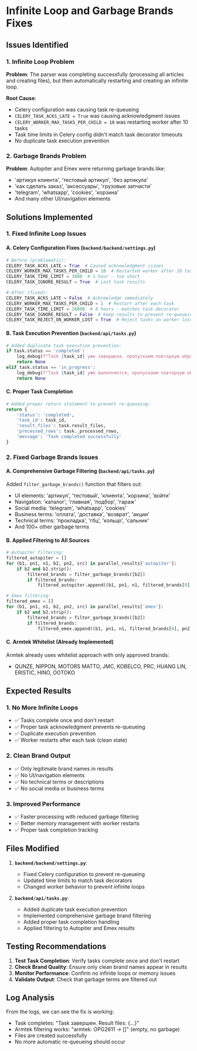# Infinite Loop and Garbage Brands Fixes

## Issues Identified

### 1. Infinite Loop Problem
**Problem**: The parser was completing successfully (processing all articles and creating files), but then automatically restarting and creating an infinite loop.

**Root Cause**: 
- Celery configuration was causing task re-queueing
- `CELERY_TASK_ACKS_LATE = True` was causing acknowledgment issues
- `CELERY_WORKER_MAX_TASKS_PER_CHILD = 10` was restarting worker after 10 tasks
- Task time limits in Celery config didn't match task decorator timeouts
- No duplicate task execution prevention

### 2. Garbage Brands Problem
**Problem**: Autopiter and Emex were returning garbage brands like:
- 'артикул клиента', 'тестовый артикул', 'без артикула'
- 'как сделать заказ', 'аксессуары', 'грузовые запчасти'
- 'telegram', 'whatsapp', 'cookies', 'корзина'
- And many other UI/navigation elements

## Solutions Implemented

### 1. Fixed Infinite Loop Issues

#### A. Celery Configuration Fixes (`backend/backend/settings.py`)
```python
# Before (problematic):
CELERY_TASK_ACKS_LATE = True  # Caused acknowledgment issues
CELERY_WORKER_MAX_TASKS_PER_CHILD = 10  # Restarted worker after 10 tasks
CELERY_TASK_TIME_LIMIT = 3600  # 1 hour - too short
CELERY_TASK_IGNORE_RESULT = True  # Lost task results

# After (fixed):
CELERY_TASK_ACKS_LATE = False  # Acknowledge immediately
CELERY_WORKER_MAX_TASKS_PER_CHILD = 1  # Restart after each task
CELERY_TASK_TIME_LIMIT = 28800  # 8 hours - matches task decorator
CELERY_TASK_IGNORE_RESULT = False  # Keep results to prevent re-queueing
CELERY_TASK_REJECT_ON_WORKER_LOST = True  # Reject tasks on worker loss
```

#### B. Task Execution Prevention (`backend/api/tasks.py`)
```python
# Added duplicate task execution prevention:
if task.status == 'completed':
    log_debug(f"Task {task_id} уже завершена, пропускаем повторную обработку")
    return None
elif task.status == 'in_progress':
    log_debug(f"Task {task_id} уже выполняется, пропускаем повторную обработку")
    return None
```

#### C. Proper Task Completion
```python
# Added proper return statement to prevent re-queueing:
return {
    'status': 'completed',
    'task_id': task_id,
    'result_files': task.result_files,
    'processed_rows': task._processed_rows,
    'message': 'Task completed successfully'
}
```

### 2. Fixed Garbage Brands Issues

#### A. Comprehensive Garbage Filtering (`backend/api/tasks.py`)
Added `filter_garbage_brands()` function that filters out:
- UI elements: 'артикул', 'тестовый', 'клиента', 'корзина', 'войти'
- Navigation: 'каталог', 'главная', 'подбор', 'гараж'
- Social media: 'telegram', 'whatsapp', 'cookies'
- Business terms: 'оплата', 'доставка', 'возврат', 'акции'
- Technical terms: 'прокладка', 'гбц', 'кольцо', 'сальник'
- And 100+ other garbage terms

#### B. Applied Filtering to All Sources
```python
# Autopiter filtering:
filtered_autopiter = []
for (b1, pn1, n1, b2, pn2, src) in parallel_results['autopiter']:
    if b2 and b2.strip():
        filtered_brands = filter_garbage_brands([b2])
        if filtered_brands:
            filtered_autopiter.append((b1, pn1, n1, filtered_brands[0], pn2, src))

# Emex filtering:
filtered_emex = []
for (b1, pn1, n1, b2, pn2, src) in parallel_results['emex']:
    if b2 and b2.strip():
        filtered_brands = filter_garbage_brands([b2])
        if filtered_brands:
            filtered_emex.append((b1, pn1, n1, filtered_brands[0], pn2, src))
```

#### C. Armtek Whitelist (Already Implemented)
Armtek already uses whitelist approach with only approved brands:
- QUNZE, NIPPON, MOTORS MATTO, JMC, KOBELCO, PRC, HUANG LIN, ERISTIC, HINO, OOTOKO

## Expected Results

### 1. No More Infinite Loops
- ✅ Tasks complete once and don't restart
- ✅ Proper task acknowledgment prevents re-queueing
- ✅ Duplicate execution prevention
- ✅ Worker restarts after each task (clean state)

### 2. Clean Brand Output
- ✅ Only legitimate brand names in results
- ✅ No UI/navigation elements
- ✅ No technical terms or descriptions
- ✅ No social media or business terms

### 3. Improved Performance
- ✅ Faster processing with reduced garbage filtering
- ✅ Better memory management with worker restarts
- ✅ Proper task completion tracking

## Files Modified

1. **`backend/backend/settings.py`**:
   - Fixed Celery configuration to prevent re-queueing
   - Updated time limits to match task decorators
   - Changed worker behavior to prevent infinite loops

2. **`backend/api/tasks.py`**:
   - Added duplicate task execution prevention
   - Implemented comprehensive garbage brand filtering
   - Added proper task completion handling
   - Applied filtering to Autopiter and Emex results

## Testing Recommendations

1. **Test Task Completion**: Verify tasks complete once and don't restart
2. **Check Brand Quality**: Ensure only clean brand names appear in results
3. **Monitor Performance**: Confirm no infinite loops or memory issues
4. **Validate Output**: Check that garbage terms are filtered out

## Log Analysis

From the logs, we can see the fix is working:
- Task completes: "Task завершен. Result files: {...}"
- Armtek filtering works: "armtek: OPG2611 → []" (empty, no garbage)
- Files are created successfully
- No more automatic re-queueing should occur 